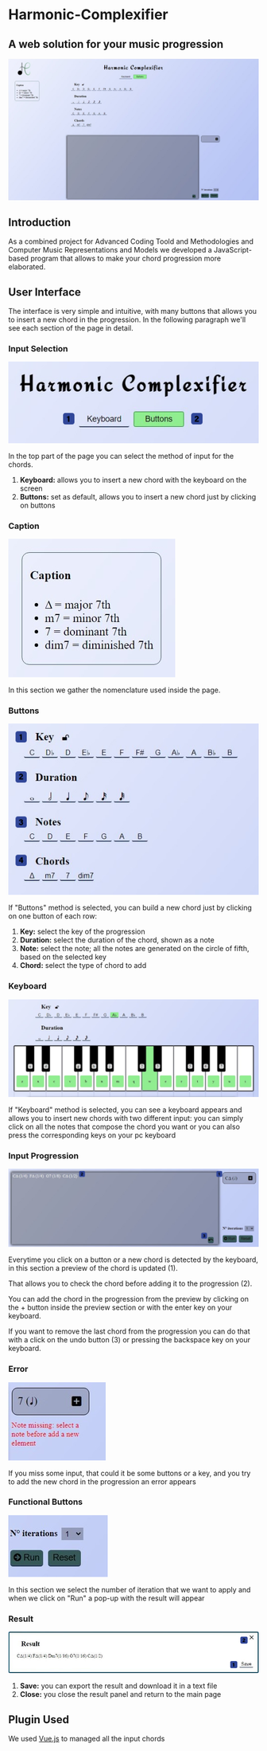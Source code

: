 # Harmonic-Complexifier
## A web solution for your music progression

![Screenshot](screenshots/mainButtons.jpg)

## Introduction
As a combined project for Advanced Coding Toold and Methodologies and Computer Music Representations and Models we developed a JavaScript-based program
that allows to make your chord progression more elaborated.

## User Interface
The interface is very simple and intuitive, with many buttons that allows you to insert a new chord in the progression.
In the following paragraph we'll see each section of the page in detail.

### Input Selection

![Screenshot](screenshots/inputMethod.jpg)

In the top part of the page you can select the method of input for the chords.

1. **Keyboard:** allows you to insert a new chord with the keyboard on the screen
2. **Buttons:** set as default, allows you to insert a new chord just by clicking on buttons

### Caption

![Screenshot](screenshots/caption.jpg)

In this section we gather the nomenclature used inside the page.

### Buttons

![Screenshot](screenshots/buttons.jpg)

If "Buttons" method is selected, you can build a new chord just by clicking on one button of each row:

1. **Key:** select the key of the progression
2. **Duration:** select the duration of the chord, shown as a note
3. **Note:** select the note; all the notes are generated on the circle of fifth, based on the selected key
4. **Chord:** select the type of chord to add

### Keyboard

![Screenshot](screenshots/keyboard.jpg)

If "Keyboard" method is selected, you can see a keyboard appears and allows you to insert new chords with two different input:
you can simply click on all the notes that compose the chord you want or you can also press the corresponding keys on your pc keyboard

### Input Progression

![Screenshot](screenshots/input.jpg)

Everytime you click on a button or a new chord is detected by the keyboard, in this section a preview of the chord is updated (1).

That allows you to check the chord before adding it to the progression (2).

You can add the chord in the progression from the preview by clicking on the + button inside the preview section or with the enter key on your keyboard.

If you want to remove the last chord from the progression you can do that with a click on the undo button (3) or pressing the backspace key on your keyboard.

### Error

![Screenshot](screenshots/error.jpg)

If you miss some input, that could it be some buttons or a key, and you try to add the new chord in the progression an error appears


### Functional Buttons

![Screenshot](screenshots/funbtn.jpg)

In this section we select the number of iteration that we want to apply and when we click on "Run" a pop-up with the result will appear 

### Result

![Screenshot](screenshots/result.jpg)

1. **Save:** you can export the result and download it in a text file
2. **Close:** you close the result panel and return to the main page

## Plugin Used
We used [Vue.js](https://vuejs.org/) to managed all the input chords